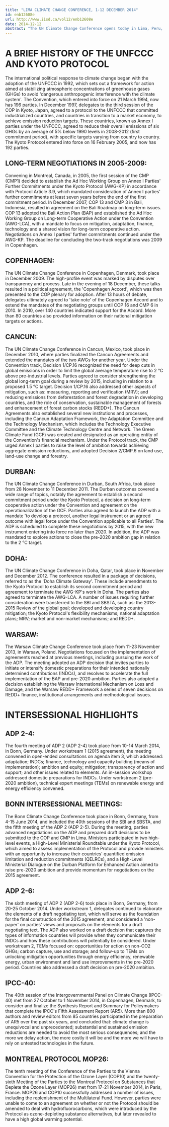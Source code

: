 ```yaml
---
title: "LIMA CLIMATE CHANGE CONFERENCE, 1-12 DECEMBER 2014"
id: enb12608e
url: http://www.iisd.ca/vol12/enb12608e
date: 2014-12-12
abstract: "The UN Climate Change Conference opens today in Lima, Peru, and will continue until 12 December. The Conference includes the 20th session of the Conference of the Parties (COP 20) to the UN Framework Convention on Climate Change (UNFCCC) and the 10th session of the Conference of the Parties serving as the Meeting of the Parties to the Kyoto Protocol (CMP 10). Three subsidiary bodies will also convene: the Subsidiary Body for Implementation (SBI), the Subsidiary Body for Scientific and Technological Advice (SBSTA), and the Ad Hoc Working Group on the Durban Platform for Enhanced Action (ADP). The conference will consider agenda items related, inter alia , to finance, mitigation, adaptation and technology. The COP will also hear a report from the ADP concerning progress made during the third year of its mandate to develop 'a protocol, another legal instrument or an agreed outcome with legal force under the Convention applicable to all Parties' by 2015 to enter into force no later than 2020."
---
```


# A BRIEF HISTORY OF THE UNFCCC AND KYOTO PROTOCOL

The international political response to climate change began with the adoption of the UNFCCC in 1992, which sets out a framework for action aimed at stabilizing atmospheric concentrations of greenhouse gases (GHGs) to avoid 'dangerous anthropogenic interference with the climate system'. The Convention, which entered into force on 21 March 1994, now has 196 parties. In December 1997, delegates to the third session of the COP in Kyoto, Japan, agreed to a protocol to the UNFCCC that committed industrialized countries, and countries in transition to a market economy, to achieve emission reduction targets. These countries, known as Annex I parties under the UNFCCC, agreed to reduce their overall emissions of six GHGs by an average of 5% below 1990 levels in 2008-2012 (first commitment period), with specific targets varying from country to country. The Kyoto Protocol entered into force on 16 February 2005, and now has 192 parties.

## LONG-TERM NEGOTIATIONS IN 2005-2009:

Convening in Montreal, Canada, in 2005, the first session of the CMP (CMP1) decided to establish the Ad Hoc Working Group on Annex I Parties' Further Commitments under the Kyoto Protocol (AWG-KP) in accordance with Protocol Article 3.9, which mandated consideration of Annex I parties' further commitments at least seven years before the end of the first commitment period. In December 2007, COP 13 and CMP 3 in Bali, Indonesia, resulted in agreement on the Bali Roadmap on long-term issues. COP 13 adopted the Bali Action Plan (BAP) and established the Ad Hoc Working Group on Long-term Cooperative Action under the Convention (AWG-LCA), with a mandate to focus on mitigation, adaptation, finance, technology and a shared vision for long-term cooperative action. Negotiations on Annex I parties' further commitments continued under the AWG-KP. The deadline for concluding the two-track negotiations was 2009 in Copenhagen.

## COPENHAGEN:

The UN Climate Change Conference in Copenhagen, Denmark, took place in December 2009. The high-profile event was marked by disputes over transparency and process. Late in the evening of 18 December, these talks resulted in a political agreement, the 'Copenhagen Accord', which was then presented to the COP plenary for adoption. After 13 hours of debate, delegates ultimately agreed to 'take note' of the Copenhagen Accord and to extend the mandates of the negotiating groups until COP 16 and CMP 6 in 2010. In 2010, over 140 countries indicated support for the Accord. More than 80 countries also provided information on their national mitigation targets or actions.

## CANCUN:

The UN Climate Change Conference in Cancun, Mexico, took place in December 2010, where parties finalized the Cancun Agreements and extended the mandates of the two AWGs for another year. Under the Convention track, Decision 1/CP.16 recognized the need for deep cuts in global emissions in order to limit the global average temperature rise to 2 °C above pre-industrial levels. Parties agreed to consider strengthening the global long-term goal during a review by 2015, including in relation to a proposed 1.5 °C target. Decision 1/CP.16 also addressed other aspects of mitigation, such as: measuring, reporting and verification (MRV); and reducing emissions from deforestation and forest degradation in developing countries, and the role of conservation, sustainable management of forests and enhancement of forest carbon stocks (REDD+). The Cancun Agreements also established several new institutions and processes, including the Cancun Adaptation Framework, the Adaptation Committee and the Technology Mechanism, which includes the Technology Executive Committee and the Climate Technology Centre and Network. The Green Climate Fund (GCF) was created and designated as an operating entity of the Convention's financial mechanism. Under the Protocol track, the CMP urged Annex I parties to raise the level of ambition towards achieving aggregate emission reductions, and adopted Decision 2/CMP.6 on land use, land-use change and forestry.

## DURBAN:

The UN Climate Change Conference in Durban, South Africa, took place from 28 November to 11 December 2011. The Durban outcomes covered a wide range of topics, notably the agreement to establish a second commitment period under the Kyoto Protocol, a decision on long-term cooperative action under the Convention and agreement on the operationalization of the GCF. Parties also agreed to launch the ADP with a mandate 'to develop a protocol, another legal instrument or an agreed outcome with legal force under the Convention applicable to all Parties'. The ADP is scheduled to complete these negotiations by 2015, with the new instrument entering into force no later than 2020. In addition, the ADP was mandated to explore actions to close the pre-2020 ambition gap in relation to the 2 °C target.

## DOHA:

The UN Climate Change Conference in Doha, Qatar, took place in November and December 2012. The conference resulted in a package of decisions, referred to as the 'Doha Climate Gateway'. These include amendments to the Kyoto Protocol to establish its second commitment period and agreement to terminate the AWG-KP's work in Doha. The parties also agreed to terminate the AWG-LCA. A number of issues requiring further consideration were transferred to the SBI and SBSTA, such as: the 2013-2015 Review of the global goal; developed and developing country mitigation; the Kyoto Protocol's flexibility mechanisms; national adaptation plans; MRV; market and non-market mechanisms; and REDD+.

## WARSAW:

The Warsaw Climate Change Conference took place from 11-23 November 2013, in Warsaw, Poland. Negotiations focused on the implementation of agreements reached at previous meetings, including pursuing the work of the ADP. The meeting adopted an ADP decision that invites parties to initiate or intensify domestic preparations for their intended nationally determined contributions (INDCs), and resolves to accelerate the full implementation of the BAP and pre-2020 ambition. Parties also adopted a decision establishing the Warsaw International Mechanism on Loss and Damage, and the Warsaw REDD+ Framework a series of seven decisions on REDD+ finance, institutional arrangements and methodological issues.

# INTERSESSIONAL HIGHLIGHTS

## ADP 2-4:

The fourth meeting of ADP 2 (ADP 2-4) took place from 10-14 March 2014, in Bonn, Germany. Under workstream 1 (2015 agreement), the meeting convened in open-ended consultations on agenda item 3, which addressed: adaptation; INDCs; finance, technology and capacity building (means of implementation); ambition and equity; mitigation; transparency of action and support; and other issues related to elements. An in-session workshop addressed domestic preparations for INDCs. Under workstream 2 (pre-2020 ambition), technical expert meetings (TEMs) on renewable energy and energy efficiency convened.

## BONN INTERSESSIONAL MEETINGS:

The Bonn Climate Change Conference took place in Bonn, Germany, from 4-15 June 2014, and included the 40th sessions of the SBI and SBSTA, and the fifth meeting of the ADP 2 (ADP 2-5). During the meeting, parties advanced negotiations on the ADP and prepared draft decisions to be submitted to the COP and CMP in Lima. Ministers participated in two high-level events, a High-Level Ministerial Roundtable under the Kyoto Protocol, which aimed to assess implementation of the Protocol and provide ministers with an opportunity to increase their countries' quantified emission limitation and reduction commitments (QELRCs), and a High-Level Ministerial Dialogue on the Durban Platform for Enhanced Action aimed to raise pre-2020 ambition and provide momentum for negotiations on the 2015 agreement.

## ADP 2-6:

The sixth meeting of ADP 2 (ADP 2-6) took place in Bonn, Germany, from 20-25 October 2014. Under workstream 1, delegates continued to elaborate the elements of a draft negotiating text, which will serve as the foundation for the final construction of the 2015 agreement, and considered a 'non-paper' on parties' views and proposals on the elements for a draft negotiating text. The ADP also worked on a draft decision that captures the types of information countries will provide when they communicate their INDCs and how these contributions will potentially be considered. Under workstream 2, TEMs focused on: opportunities for action on non-CO2 GHGs; carbon capture, use and storage; and follow-up to TEMs on unlocking mitigation opportunities through energy efficiency, renewable energy, urban environment and land use improvements in the pre-2020 period. Countries also addressed a draft decision on pre-2020 ambition.

## IPCC-40:

The 40th session of the Intergovernmental Panel on Climate Change (IPCC-40) met from 27 October to 1 November 2014, in Copenhagen, Denmark, to consider and finalize the Synthesis Report and Summary for Policymakers that complete the IPCC's Fifth Assessment Report (AR5). More than 800 authors and review editors from 85 countries participated in the preparation of AR5 over the past six years, and concluded that: climate change is unequivocal and unprecedented; substantial and sustained emission reductions are needed to avoid the most serious consequences; and the more we delay action, the more costly it will be and the more we will have to rely on untested technologies in the future.

## MONTREAL PROTOCOL MOP26:

The tenth meeting of the Conference of the Parties to the Vienna Convention for the Protection of the Ozone Layer (COP10) and the twenty-sixth Meeting of the Parties to the Montreal Protocol on Substances that Deplete the Ozone Layer (MOP26) met from 17-21 November 2014, in Paris, France. MOP26 and COP10 successfully addressed a number of issues, including the replenishment of the Multilateral Fund. However, parties were unable to come to an agreement on whether or not the Protocol should be amended to deal with hydrofluorocarbons, which were introduced by the Protocol as ozone-depleting substance alternatives, but later revealed to have a high global warming potential.
